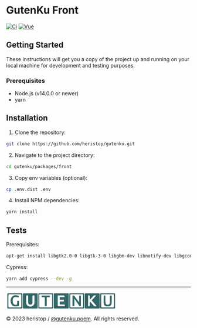 # GutenKu Front

[![Ci](https://github.com/heristop/gutenku/actions/workflows/vue.yaml/badge.svg)](https://github.com/heristop/gutenku/actions/workflows/vue.yaml)
[![Vue](https://img.shields.io/badge/vue-3-brightgreen.svg)](https://vuejs.org/)

## Getting Started

These instructions will get you a copy of the project up and running on your local machine for development and testing purposes.

### Prerequisites

- Node.js (v14.0.0 or newer)
- yarn

## Installation

1. Clone the repository:

```bash
git clone https://github.com/heristop/gutenku.git
```

2. Navigate to the project directory:

```bash
cd gutenku/packages/front
```

3. Copy env variables (optional):

```bash
cp .env.dist .env
```

4. Install NPM dependencies:

```bash
yarn install
```

## Tests

Prerequisites:

```bash
apt-get install libgtk2.0-0 libgtk-3-0 libgbm-dev libnotify-dev libgconf-2-4 libnss3 libxss1 libasound2 libxtst6 xauth xvfb
```

Cypress:

```bash
yarn add cypress --dev -g
```

---

![GutenKu Logo](/assets/logo/gutenku.png)

<footer>
    <p>© 2023 heristop / <a href="https://instagram.com/gutenku.poem" target="_blank">@gutenku.poem</a>. All rights reserved.</p>
</footer>
